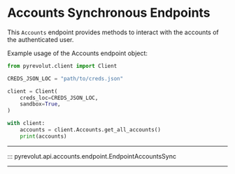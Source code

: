 # Accounts Synchronous Endpoints

This `Accounts` endpoint provides methods to interact with the accounts of the authenticated user.

Example usage of the Accounts endpoint object:

```python
from pyrevolut.client import Client

CREDS_JSON_LOC = "path/to/creds.json"

client = Client(
    creds_loc=CREDS_JSON_LOC,
    sandbox=True,
)

with client:
    accounts = client.Accounts.get_all_accounts()
    print(accounts)
```

---

::: pyrevolut.api.accounts.endpoint.EndpointAccountsSync

---
